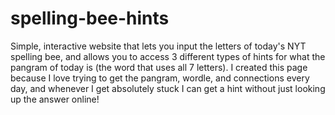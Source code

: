 # spelling-bee-hints
Simple, interactive website that lets you input the letters of today's NYT spelling bee, and allows you to access 3 different types of hints for what the pangram of today is (the word that uses all 7 letters). I created this page because I love trying to get the pangram, wordle, and connections every day, and whenever I get absolutely stuck I can get a hint without just looking up the answer online!
